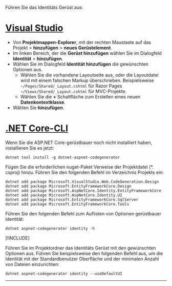 Führen Sie das Identitäts Gerüst aus:

# <a name="visual-studiotabvisual-studio"></a>[Visual Studio](#tab/visual-studio)

* Von **Projektmappen-Explorer**, mit der rechten Maustaste auf das Projekt > **hinzufügen** > **neues Gerüstelement**.
* Im linken Bereich, der die **Gerüst hinzufügen** wählen Sie im Dialogfeld **Identität** > **hinzufügen**.
* Wählen Sie im Dialogfeld **Identität hinzufügen** die gewünschten Optionen aus.
  * Wählen Sie die vorhandene Layoutseite aus, oder die Layoutdatei wird mit einem falschen Markup überschrieben. Beispielsweise `~/Pages/Shared/_Layout.cshtml` für Razor Pages `~/Views/Shared/_Layout.cshtml` für MVC-Projekte.
  * Wählen Sie die **+** Schaltfläche zum Erstellen eines neuen **Datenkontextklasse**.
* Wählen Sie **hinzufügen**.

# <a name="net-core-clitabnetcore-cli"></a>[.NET Core-CLI](#tab/netcore-cli)

Wenn Sie die ASP.NET Core-gerüstbauer noch nicht installiert haben, installieren Sie es jetzt:

```dotnetcli
dotnet tool install -g dotnet-aspnet-codegenerator
```

Fügen Sie die erforderlichen nuget-Paket Verweise der Projektdatei (\*. csproj) hinzu. Führen Sie den folgenden Befehl im Verzeichnis Projekts ein:

```dotnetcli
dotnet add package Microsoft.VisualStudio.Web.CodeGeneration.Design
dotnet add package Microsoft.EntityFrameworkCore.Design
dotnet add package Microsoft.AspNetCore.Identity.EntityFrameworkCore
dotnet add package Microsoft.AspNetCore.Identity.UI
dotnet add package Microsoft.EntityFrameworkCore.SqlServer
dotnet add package Microsoft.EntityFrameworkCore.Tools
```

Führen Sie den folgenden Befehl zum Auflisten von Optionen gerüstbauer Identität:

```dotnetcli
dotnet aspnet-codegenerator identity -h
```

[!INCLUDE[](~/includes/scaffoldTFM.md)]

Führen Sie im Projektordner das Identitäts Gerüst mit den gewünschten Optionen aus. Führen Sie beispielsweise den folgenden Befehl aus, um die Identität mit der Standardbenutzer Oberfläche und der minimalen Anzahl von Dateien einzurichten:

```dotnetcli
dotnet aspnet-codegenerator identity --useDefaultUI
```

---
